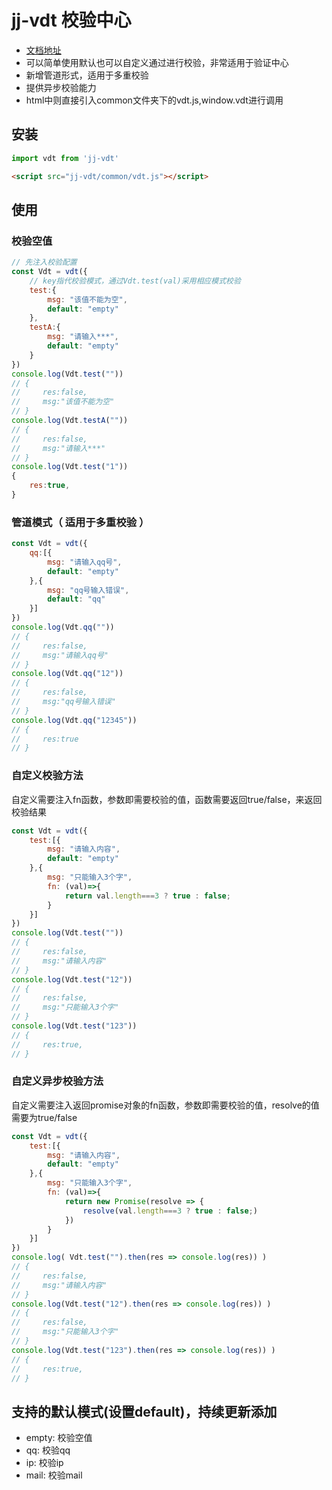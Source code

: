 # jj-vdt 校验中心
- [文档地址](https://javison666.github.io/jj-vdt/)
- 可以简单使用默认也可以自定义通过进行校验，非常适用于验证中心
- 新增管道形式，适用于多重校验
- 提供异步校验能力
- html中则直接引入common文件夹下的vdt.js,window.vdt进行调用
## 安装
```js
import vdt from 'jj-vdt'
```
```html
<script src="jj-vdt/common/vdt.js"></script>
```

## 使用
### 校验空值
```js
// 先注入校验配置
const Vdt = vdt({
    // key指代校验模式，通过Vdt.test(val)采用相应模式校验
    test:{
        msg: "该值不能为空",
        default: "empty"
    },
    testA:{
        msg: "请输入***",
        default: "empty"
    }
})
console.log(Vdt.test(""))
// {
//     res:false,
//     msg:"该值不能为空"
// }
console.log(Vdt.testA(""))
// {
//     res:false,
//     msg:"请输入***"
// }
console.log(Vdt.test("1"))
{
    res:true,
}
```
### 管道模式（ 适用于多重校验 ）
```js
const Vdt = vdt({
    qq:[{
        msg: "请输入qq号",
        default: "empty"
    },{
        msg: "qq号输入错误",
        default: "qq"
    }]
})
console.log(Vdt.qq(""))
// {
//     res:false,
//     msg:"请输入qq号"
// }
console.log(Vdt.qq("12"))
// {
//     res:false,
//     msg:"qq号输入错误"
// }
console.log(Vdt.qq("12345"))
// {
//     res:true
// }
```
### 自定义校验方法
自定义需要注入fn函数，参数即需要校验的值，函数需要返回true/false，来返回校验结果
```js
const Vdt = vdt({
    test:[{
        msg: "请输入内容",
        default: "empty"
    },{
        msg: "只能输入3个字",
        fn: (val)=>{
            return val.length===3 ? true : false;
        }
    }]
})
console.log(Vdt.test(""))
// {
//     res:false,
//     msg:"请输入内容"
// }
console.log(Vdt.test("12"))
// {
//     res:false,
//     msg:"只能输入3个字"
// }
console.log(Vdt.test("123"))
// {
//     res:true,
// }
```
### 自定义异步校验方法
自定义需要注入返回promise对象的fn函数，参数即需要校验的值，resolve的值需要为true/false
```js
const Vdt = vdt({
    test:[{
        msg: "请输入内容",
        default: "empty"
    },{
        msg: "只能输入3个字",
        fn: (val)=>{
            return new Promise(resolve => {
                resolve(val.length===3 ? true : false;)
            })
        }
    }]
})
console.log( Vdt.test("").then(res => console.log(res)) )
// {
//     res:false,
//     msg:"请输入内容"
// }
console.log(Vdt.test("12").then(res => console.log(res)) )
// {
//     res:false,
//     msg:"只能输入3个字"
// }
console.log(Vdt.test("123").then(res => console.log(res)) )
// {
//     res:true,
// }
```
## 支持的默认模式(设置default)，持续更新添加
- empty: 校验空值
- qq: 校验qq
- ip: 校验ip
- mail: 校验mail
